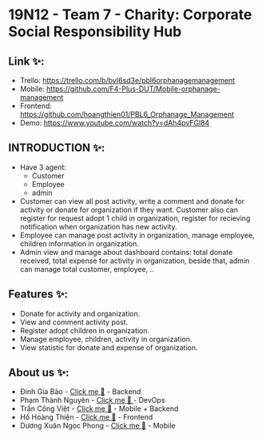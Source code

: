 # 19N12 - Team 7 - Charity: Corporate Social Responsibility Hub

## Link ✨:
- Trello: https://trello.com/b/bvI6sd3e/pbl6orphanagemanagement
- Mobile: https://github.com/F4-Plus-DUT/Mobile-orphanage-management
- Frontend: https://github.com/hoangthien01/PBL6_Orphanage_Management
- Demo: https://www.youtube.com/watch?v=dAh4pvFGl84


## INTRODUCTION ✨: 
- Have 3 agent: 
  - Customer
  - Employee
  - admin
- Customer can view all post activity, write a comment and donate for activity or donate for organization if they want. Customer also can register for request adopt 1 child in organization, register for recieving notification when organization has new activity.
- Employee can manage post activity in organization, manage employee, children information in organization.
- Admin view and manage about dashboard contains: total donate received, total expense for activity in organization, beside that, admin can manage total customer, employee, ..

## Features ✨:
- Donate for activity and organization.
- View and comment activity post.
- Register adopt children in organization.
- Manage employee, children, activity in organization.
- View statistic for donate and expense of organization.

## About us ✨:
- Đinh Gia Bảo - <a href= "https://www.facebook.com/giabaobao2807/"> Click me 🍓</a> - Backend
- Phạm Thành Nguyên - <a href= "https://www.facebook.com/phodacbiet/"> Click me 🎱 </a> - DevOps
- Trần Công Việt - <a href= "https://www.facebook.com/pikapika0710/"> Click me 🎤</a> - Mobile + Backend
- Hồ Hoàng Thiện - <a href= "https://www.facebook.com/pikapika0710/"> Click me 🎤</a> - Frontend
- Dương Xuân Ngọc Phong - <a href= "https://www.facebook.com/pikapika0710/"> Click me 🎤</a> - Mobile

